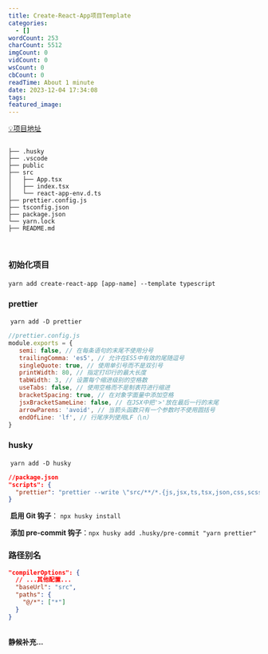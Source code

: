 ```yaml
---
title: Create-React-App项目Template
categories:
  - []
wordCount: 253
charCount: 5512
imgCount: 0
vidCount: 0
wsCount: 0
cbCount: 0
readTime: About 1 minute
date: 2023-12-04 17:34:08
tags:
featured_image:
---
```


[💡项目地址](https://github.com/ye1223/CRA-template.git)
<br />
## 

```
├── .husky
├── .vscode
├── public
├── src
│   ├── App.tsx
│   ├── index.tsx
│   └── react-app-env.d.ts
├── prettier.config.js
├── tsconfig.json
├── package.json
└── yarn.lock
├── README.md
```

<br/>

### 初始化项目

​	`yarn add create-react-app [app-name] --template typescript`

### prettier

​	`yarn add -D prettier`

```js
//prettier.config.js
module.exports = {
   semi: false, // 在每条语句的末尾不使用分号
   trailingComma: 'es5', // 允许在ES5中有效的尾随逗号
   singleQuote: true, // 使用单引号而不是双引号
   printWidth: 80, // 指定打印行的最大长度
   tabWidth: 3, // 设置每个缩进级别的空格数
   useTabs: false, // 使用空格而不是制表符进行缩进
   bracketSpacing: true, // 在对象字面量中添加空格
   jsxBracketSameLine: false, // 在JSX中把'>'放在最后一行的末尾
   arrowParens: 'avoid', // 当箭头函数只有一个参数时不使用圆括号
   endOfLine: 'lf', // 行尾序列使用LF（\n）
}
```

### **husky**

​	`yarn add -D husky`

```json
//package.json
"scripts": {
  "prettier": "prettier --write \"src/**/*.{js,jsx,ts,tsx,json,css,scss,md}\""
}
```

​	**启用 Git 钩子**： `npx husky install`

​	**添加 pre-commit 钩子**：`npx husky add .husky/pre-commit "yarn prettier"`

### 路径别名

```json
"compilerOptions": {
  // ...其他配置...
  "baseUrl": "src",
  "paths": {
    "@/*": ["*"]
  }
}
```


<br />
<strong> 静候补充... </strong>